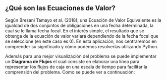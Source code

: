 ## ¿Qué son las Ecuaciones de Valor?

Según Bresani Tamayo et al. (2018), una Ecuación de Valor Equivalente es la igualdad de dos conjuntos de obligaciones en una fecha determinada, la cual se le llama fecha focal. En el interés simple, el resultado que se obtenga de la ecuación de valor variará dependiendo de la fecha focal que se seleccione (en este caso es 0). En esta aplicación, nos centraremos en comprender su significado y cómo podemos resolverlas utilizando Python.

Además para una mejor visualización del problema se puede implementar un **Diagrama de Flujos** el cual consiste en elaborar una línea para representar los flujos de caja en una escala de tiempo para facilitar la comprensión del problema. Como se puede ver a continuación: 


